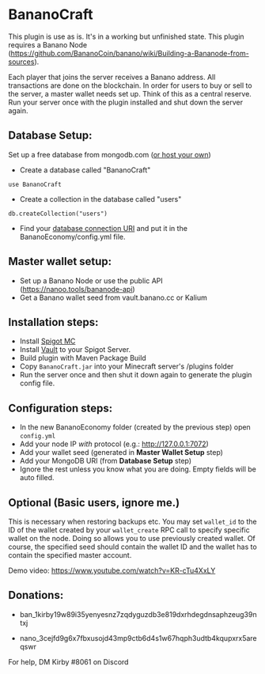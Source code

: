 # BananoCraft


This plugin is use as is. It's in a working but unfinished state. 
This plugin requires a Banano Node (https://github.com/BananoCoin/banano/wiki/Building-a-Bananode-from-sources).

Each player that joins the server receives a Banano address. All transactions are done on the blockchain.
In order for users to buy or sell to the server, a master wallet needs set up. Think of this as a central reserve.  
Run your server once with the plugin installed and shut down the server again.


## Database Setup:  
Set up a free database from mongodb.com ([or host your own](https://docs.mongodb.com/manual/tutorial/install-mongodb-on-ubuntu/))

* Create a database called "BananoCraft" 

`use BananoCraft`

* Create a collection in the database called "users"

`db.createCollection("users")`

* Find your [database connection URI](https://docs.mongodb.com/manual/reference/connection-string/) and put it in the BananoEconomy/config.yml file.


## Master wallet setup:  
* Set up a Banano Node or use the public API (https://nanoo.tools/bananode-api)
* Get a Banano wallet seed from vault.banano.cc or Kalium


## Installation steps:
* Install [Spigot MC](https://www.spigotmc.org/)
* Install [Vault](https://www.spigotmc.org/resources/vault.34315/) to your Spigot Server.
* Build plugin with Maven Package Build
* Copy `BananoCraft.jar` into your Minecraft server's /plugins folder  
* Run the server once and then shut it down again to generate the plugin config file.

## Configuration steps:

* In the new BananoEconomy folder (created by the previous step) open `config.yml`  
* Add your node IP *with* protocol (e.g.: http://127.0.0.1:7072)
* Add your wallet seed (generated in **Master Wallet Setup** step)
* Add your MongoDB URI (from **Database Setup** step)  
* Ignore the rest unless you know what you are doing. Empty fields will be auto filled.

## Optional (Basic users, ignore me.)
This is necessary when restoring backups etc.
You may set `wallet_id` to the ID of the wallet created by your `wallet_create` RPC call to specify specific wallet on the node.
Doing so allows you to use previously created wallet.
Of course, the specified seed should contain the wallet ID and the wallet has to contain the specified master account.

Demo video:  https://www.youtube.com/watch?v=KR-cTu4XxLY
  

   
## Donations:   
* ban_1kirby19w89i35yenyesnz7zqdyguzdb3e819dxrhdegdnsaphzeug39ntxj

* nano_3cejfd9g6x7fbxusojd43mp9ctb6d4s1w67hqph3udtb4kqupxrx5areqswr  

For help, DM Kirby #8061 on Discord
